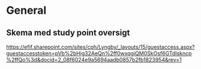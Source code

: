 # General

## Skema med study point oversigt
https://efif.sharepoint.com/sites/cph/Lyngby/_layouts/15/guestaccess.aspx?guestaccesstoken=pVb%2bHig32AeQn%2ff0wxqgiQM0SkOsf6GTdIskncp%2ffQo%3d&docid=2_08f6024e9a5694aadb0857b2fb1823954&rev=1



